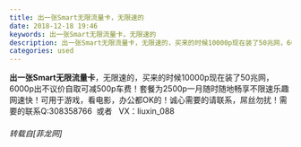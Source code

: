 ```yaml
---
title: 出一张Smart无限流量卡，无限速的
date: 2018-12-18 19:46
keywords: 出一张Smart无限流量卡，无限速的
description: 出一张Smart无限流量卡，无限速的，买来的时候10000p现在装了50兆网，6000p出不议价自取可减500p车费！套餐为2500p一月随时随地畅享不限速乐趣网速快！可用于游戏，看电影，办公都OK的！诚心需要的请联系，屌丝勿扰！需要的联系Q:308358766  或者   VX：liuxin_088
categories: used
---
```

<td class="t_f" id="postmessage_2517733">

<strong>出一张Smart无限流量卡</strong>，无限速的，买来的时候10000p现在装了50兆网，6000p出不议价自取可减500p车费！套餐为2500p一月随时随地畅享不限速乐趣网速快！可用于游戏，看电影，办公都OK的！诚心需要的请联系，屌丝勿扰！需要的联系Q:308358766  或者   VX：liuxin_088</td>
###### 转载自[菲龙网]
